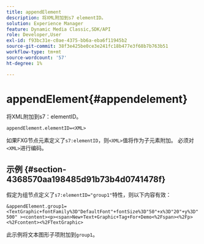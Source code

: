 ```yaml
---
title: appendElement
description: 将XML附加到s7 elementID。
solution: Experience Manager
feature: Dynamic Media Classic,SDK/API
role: Developer,User
exl-id: f93bc31e-c0ae-4375-bb6a-eba6f11945b2
source-git-commit: 38f3e425be0ce3e241fc18b477e3f68b7b763b51
workflow-type: tm+mt
source-wordcount: '57'
ht-degree: 1%

---
```


# appendElement{#appendelement}

将XML附加到s7：elementID。

`appendElement.elementID=<XML>`

如果FXG节点元素定义了`s7:elementID`，则`<XML>`值将作为子元素附加。 必须对`<XML>`进行编码。

## 示例 {#section-4368570aa198485d91b73b4d0741478f}

假定为组节点定义了`s7:elementID="group1"`特性，则以下内容有效：

`&appendElement.group1=<TextGraphic+fontFamily%3D"DefaultFont"+fontSize%3D"50"+x%3D"20"+y%3D"500" ><content><p><span>New+Text+Graphic+Tag+For+Demo<%2Fspan><%2Fp><%2Fcontent><%2FTextGraphic>`

此示例将文本图形子项附加到`group1`。
